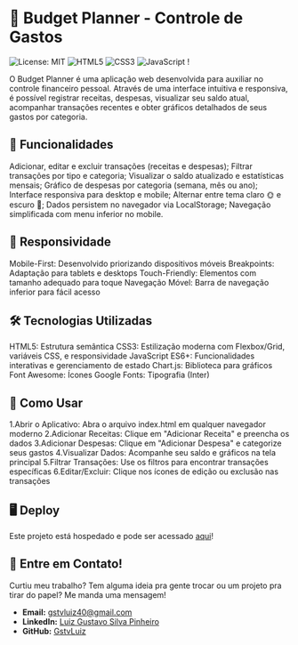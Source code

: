 # 💸 Budget Planner - Controle de Gastos

![License: MIT](https://img.shields.io/badge/License-MIT-blue.svg) ![HTML5](https://img.shields.io/badge/HTML5-E34F26?style=for-the-badge&logo=html5&logoColor=white) ![CSS3](https://img.shields.io/badge/CSS3-1572B6?style=for-the-badge&logo=css3&logoColor=white) ![JavaScript](https://img.shields.io/badge/JavaScript-F7DF1E?style=for-the-badge&logo=javascript&logoColor=black) !

O Budget Planner é uma aplicação web desenvolvida para auxiliar no controle financeiro pessoal. Através de uma interface intuitiva e responsiva, é possível registrar receitas, despesas, visualizar seu saldo atual, acompanhar transações recentes e obter gráficos detalhados de seus gastos por categoria.

## 🚀 Funcionalidades
 Adicionar, editar e excluir transações (receitas e despesas);
 Filtrar transações por tipo e categoria;
 Visualizar o saldo atualizado e estatísticas mensais;
 Gráfico de despesas por categoria (semana, mês ou ano);
 Interface responsiva para desktop e mobile;
 Alternar entre tema claro 🌞 e escuro 🌙;
 Dados persistem no navegador via LocalStorage;
 Navegação simplificada com menu inferior no mobile.

## 📱 Responsividade
Mobile-First: Desenvolvido priorizando dispositivos móveis
Breakpoints: Adaptação para tablets e desktops
Touch-Friendly: Elementos com tamanho adequado para toque
Navegação Móvel: Barra de navegação inferior para fácil acesso

## 🛠️ Tecnologias Utilizadas
HTML5: Estrutura semântica
CSS3: Estilização moderna com Flexbox/Grid, variáveis CSS, e responsividade
JavaScript ES6+: Funcionalidades interativas e gerenciamento de estado
Chart.js: Biblioteca para gráficos
Font Awesome: Ícones
Google Fonts: Tipografia (Inter)

## 🚀 Como Usar
1.Abrir o Aplicativo: Abra o arquivo index.html em qualquer navegador moderno
2.Adicionar Receitas: Clique em "Adicionar Receita" e preencha os dados
3.Adicionar Despesas: Clique em "Adicionar Despesa" e categorize seus gastos
4.Visualizar Dados: Acompanhe seu saldo e gráficos na tela principal
5.Filtrar Transações: Use os filtros para encontrar transações específicas
6.Editar/Excluir: Clique nos ícones de edição ou exclusão nas transações

## 🖥️ Deploy
Este projeto está hospedado e pode ser acessado [aqui](https://gstv-luiz-portfolio.vercel.app/)!

## 🤙 Entre em Contato!

Curtiu meu trabalho? Tem alguma ideia pra gente trocar ou um projeto pra tirar do papel? Me manda uma mensagem!

* **Email:** [gstvluiz40@gmail.com](mailto:gstvluiz40@gmail.com)
* **LinkedIn:** [Luiz Gustavo Silva Pinheiro](https://www.linkedin.com/in/luiz-gustavo-silva-pinheiro-4b659a20a/)
* **GitHub:** [GstvLuiz](https://github.com/GstvLuiz)